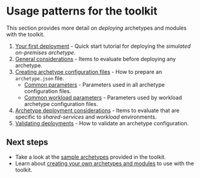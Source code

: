 # Usage patterns for the toolkit

This section provides more detail on _deploying_ archetypes and modules with the toolkit.

1. [Your first deployment](your-first-deployment.md) - Quick start tutorial for deploying the _simulated on-premises archetype_.
1. [General considerations](general-considerations.md) - Items to evaluate before deploying any archetype.
1. [Creating archetype configuration files](configuration-files.adoc) - How to prepare an `archetype.json` file.
    - [Common parameters](common-parameters.adoc) - Parameters used in all archetype configuration files.
    - [Common workload parameters](common-workload-config.adoc) - Parameters used by workload archetype configuration files.
1. [Archetype deployment considerations](archetype-deployment-considerations.md) - Items to evaluate that are specific to _shared-services_ and _workload_ environments.
1. [Validating deployments](deployment-validation.adoc) - How to validate an archetype configuration.

## Next steps

- Take a look at the [sample archetypes](../archetypes/readme.md) provided in the toolkit.
- Learn about [creating your own archetypes and modules](../extend/readme.md) to use with the toolkit.